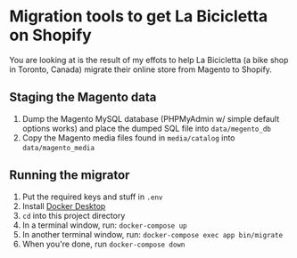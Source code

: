 # Migration tools to get La Bicicletta on Shopify

You are looking at is the result of my effots to help La Bicicletta (a bike shop in Toronto, Canada) migrate their online store from Magento to Shopify.

## Staging the Magento data

1. Dump the Magento MySQL database (PHPMyAdmin w/ simple default options works) and place the dumped SQL file into `data/megento_db`
2. Copy the Magento media files found in `media/catalog` into `data/magento_media`

## Running the migrator

1. Put the required keys and stuff in `.env`
2. Install [Docker Desktop](https://www.docker.com/products/docker-desktop)
3. `cd` into this project directory
4. In a terminal window, run: `docker-compose up`
5. In another terminal window, run: `docker-compose exec app bin/migrate`
6. When you're done, run `docker-compose down`

